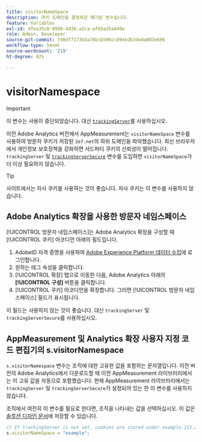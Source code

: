 ```yaml
---
title: visitorNameSpace
description: 쿠키 도메인을 결정하던 폐기된 변수입니다.
feature: Variables
exl-id: 4fea35c0-9998-4438-a2ca-af65a35a449e
role: Admin, Developer
source-git-commit: 7d8df7173b3a78bcb506cc894e2b3deda003e696
workflow-type: tm+mt
source-wordcount: '219'
ht-degree: 92%

---
```


# visitorNamespace

>[!IMPORTANT]
>
>이 변수는 사용이 중단되었습니다. 대신 [`trackingServer`](trackingserver.md)를 사용하십시오.

이전 Adobe Analytics 버전에서 AppMeasurement는 `visitorNameSpace` 변수를 사용하여 방문자 쿠키가 저장된 `2o7.net`의 하위 도메인을 파악했습니다. 최신 브라우저에서 개인정보 보호정책을 강화하면 서드파티 쿠키의 신뢰성이 떨어집니다. `trackingServer` 및 [`trackingServerSecure`](trackingserversecure.md) 변수를 도입하면 `visitorNameSpace`가 더 이상 필요하지 않습니다.

>[!TIP]
>
>사이트에서는 자사 쿠키를 사용하는 것이 좋습니다. 자사 쿠키는 이 변수를 사용하지 않습니다.

## Adobe Analytics 확장을 사용한 방문자 네임스페이스

[!UICONTROL 방문자 네임스페이스]는 Adobe Analytics 확장을 구성할 때 [!UICONTROL 쿠키] 아코디언 아래의 필드입니다.

1. AdobeID 자격 증명을 사용하여 [Adobe Experience Platform 데이터 수집](https://experience.adobe.com/data-collection)에 로그인합니다.
2. 원하는 태그 속성을 클릭합니다.
3. [!UICONTROL 확장] 탭으로 이동한 다음, Adobe Analytics 아래의 **[!UICONTROL 구성]** 버튼을 클릭합니다.
4. [!UICONTROL 쿠키] 아코디언을 확장합니다. 그러면 [!UICONTROL 방문자 네임스페이스] 필드가 표시됩니다.

이 필드는 사용하지 않는 것이 좋습니다. 대신 `trackingServer` 및 `trackingServerSecure`를 사용하십시오.

## AppMeasurement 및 Analytics 확장 사용자 지정 코드 편집기의 s.visitorNamespace

`s.visitorNamespace` 변수는 조직에 대한 고유한 값을 포함하는 문자열입니다. 이전 버전의 Adobe Analytics에서 다운로드할 때 이전 AppMeasurement 라이브러리에서는 이 고유 값을 자동으로 포함했습니다. 현재 AppMeasurement 라이브러리에서는 `trackingServer` 및 `trackingServerSecure`가 설정되어 있는 한 이 변수를 사용하지 않습니다.

조직에서 여전히 이 변수를 필요로 한다면, 조직을 나타내는 값을 선택하십시오. 이 값은 [솔루션 디자인 문서](../../prepare/solution-design.md)에 저장할 수 있습니다.

```js
// If trackingServer is not set, cookies are stored under example.112.2o7.net
s.visitorNameSpace = "example";
```
